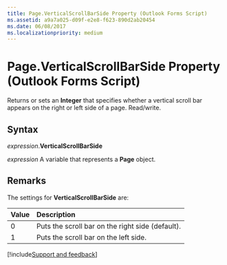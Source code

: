 ```yaml
---
title: Page.VerticalScrollBarSide Property (Outlook Forms Script)
ms.assetid: a9a7a025-d09f-e2e8-f623-890d2ab20454
ms.date: 06/08/2017
ms.localizationpriority: medium
---
```



# Page.VerticalScrollBarSide Property (Outlook Forms Script)

Returns or sets an **Integer** that specifies whether a vertical scroll bar appears on the right or left side of a page. Read/write.


## Syntax

_expression_.**VerticalScrollBarSide**

_expression_ A variable that represents a **Page** object.


## Remarks

The settings for **VerticalScrollBarSide** are:



|Value|Description|
|:-----|:-----|
|0|Puts the scroll bar on the right side (default).|
|1|Puts the scroll bar on the left side.|

[!include[Support and feedback](~/includes/feedback-boilerplate.md)]